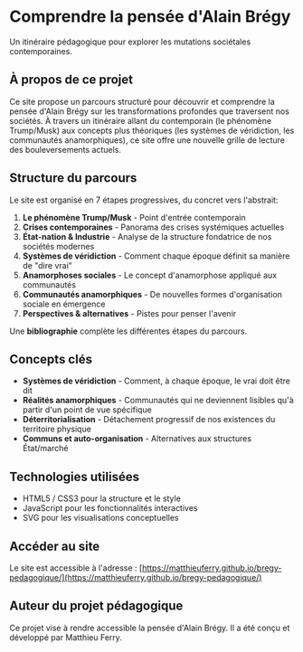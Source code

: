 # Comprendre la pensée d'Alain Brégy

Un itinéraire pédagogique pour explorer les mutations sociétales contemporaines.

## À propos de ce projet

Ce site propose un parcours structuré pour découvrir et comprendre la pensée d'Alain Brégy sur les transformations profondes que traversent nos sociétés. À travers un itinéraire allant du contemporain (le phénomène Trump/Musk) aux concepts plus théoriques (les systèmes de véridiction, les communautés anamorphiques), ce site offre une nouvelle grille de lecture des bouleversements actuels.

## Structure du parcours

Le site est organisé en 7 étapes progressives, du concret vers l'abstrait:

1. **Le phénomène Trump/Musk** - Point d'entrée contemporain
2. **Crises contemporaines** - Panorama des crises systémiques actuelles
3. **État-nation & Industrie** - Analyse de la structure fondatrice de nos sociétés modernes
4. **Systèmes de véridiction** - Comment chaque époque définit sa manière de "dire vrai"
5. **Anamorphoses sociales** - Le concept d'anamorphose appliqué aux communautés
6. **Communautés anamorphiques** - De nouvelles formes d'organisation sociale en émergence
7. **Perspectives & alternatives** - Pistes pour penser l'avenir

Une **bibliographie** complète les différentes étapes du parcours.

## Concepts clés

- **Systèmes de véridiction** - Comment, à chaque époque, le vrai doit être dit
- **Réalités anamorphiques** - Communautés qui ne deviennent lisibles qu'à partir d'un point de vue spécifique
- **Déterritorialisation** - Détachement progressif de nos existences du territoire physique
- **Communs et auto-organisation** - Alternatives aux structures État/marché

## Technologies utilisées

- HTML5 / CSS3 pour la structure et le style
- JavaScript pour les fonctionnalités interactives
- SVG pour les visualisations conceptuelles

## Accéder au site

Le site est accessible à l'adresse : [https://matthieuferry.github.io/bregy-pedagogique/](https://matthieuferry.github.io/bregy-pedagogique/)

## Auteur du projet pédagogique

Ce projet vise à rendre accessible la pensée d'Alain Brégy. Il a été conçu et développé par Matthieu Ferry.
